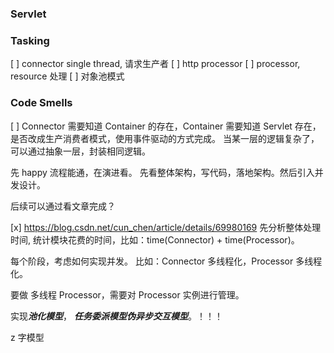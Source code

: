 ### Servlet


### Tasking
[ ] connector single thread, 请求生产者
[ ] http processor
[ ] processor, resource 处理
[ ] 对象池模式

### Code Smells
[ ] Connector 需要知道 Container 的存在，Container 需要知道 Servlet 存在，是否改成生产消费者模式，使用事件驱动的方式完成。
当某一层的逻辑复杂了，可以通过抽象一层，封装相同逻辑。


先 happy 流程能通，在演进看。
先看整体架构，写代码，落地架构。然后引入并发设计。

后续可以通过看文章完成？


[x] https://blog.csdn.net/cun_chen/article/details/69980169
先分析整体处理时间, 统计模块花费的时间，比如：time(Connector) + time(Processor)。

每个阶段，考虑如何实现并发。 比如：Connector 多线程化，Processor 多线程化。

要做 多线程 Processor，需要对 Processor 实例进行管理。

实现***池化模型***， ***任务委派模型伪异步交互模型***。！！！


z 字模型

